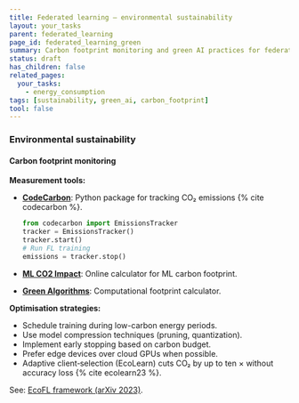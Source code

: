 ```yaml
---
title: Federated learning — environmental sustainability
layout: your_tasks
parent: federated_learning
page_id: federated_learning_green
summary: Carbon footprint monitoring and green AI practices for federated learning.
status: draft
has_children: false
related_pages:
  your_tasks:
    - energy_consumption
tags: [sustainability, green_ai, carbon_footprint]
tool: false
---
```


### Environmental sustainability

#### Carbon footprint monitoring

**Measurement tools:**

* **[CodeCarbon](https://codecarbon.io/)**: Python package for tracking CO₂
emissions {% cite codecarbon %}.

  ```python
  from codecarbon import EmissionsTracker
  tracker = EmissionsTracker()
  tracker.start()
  # Run FL training
  emissions = tracker.stop()
  ```
  
* **[ML CO2 Impact](https://mlco2.github.io/impact/)**: Online calculator for ML
  carbon footprint.
* **[Green Algorithms](http://www.green-algorithms.org/)**: Computational
  footprint calculator.

**Optimisation strategies:**

* Schedule training during low-carbon energy periods.
* Use model compression techniques (pruning, quantization).
* Implement early stopping based on carbon budget.
* Prefer edge devices over cloud GPUs when possible.
* Adaptive client‑selection (EcoLearn) cuts CO₂ by up to ten × without
  accuracy loss {% cite ecolearn23 %}.

See: [EcoFL framework (arXiv 2023)](https://arxiv.org/pdf/2310.17972).

